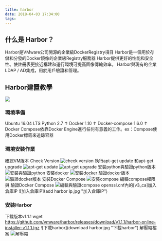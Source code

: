 ```yaml
---
title: harbor
date: 2018-04-03 17:34:00
tags:
---
```

## 什么是 Harbor？
Harbor是VMware公司開源的企業級DockerRegistry項目
Harbor是一個用於存儲和分發的Docker鏡像的企業級Registry服務器
Harbor提供更好的性能和安全性。使註冊表更接近構建和運行環境可提高圖像傳輸效率。
Harbor與現有的企業LDAP / AD集成，用於用戶驗證和管理。


## Harbor建置教學

![](.jpg " ")
### 環境準備
Ubuntu 16.04 LTS
Python 2.7 ↑
Docker 1.10 ↑
Docker-compose 1.6.0 ↑  
Docker Compose依靠Docker Engine進行任何有意義的工作。ex：Compose使用Docker標籤來追踪容器

### 環境安裝作業
確認VM版本 Check Version
![check version](version.jpg "cherck version")
執行apt-get update 和apt-get upgrade
![apt-get update](update.jpg "apt-get update")
![apt-get upgrade](upgrade.jpg "apt-get upgrade")
安裝python與驗證python版本
![安裝與驗證python](install_python_version.jpg "安裝與驗證python")
安裝docker
![安裝docker](install_docker.jpg "安裝docker")
驗證docker版本
![驗證docker版本](docker_version.jpg "驗證docker版本")
安裝Docker Compose
![安裝compose](compose.jpg "安裝compose")
編輯compose權限 與 驗證Docker Compose
![編輯與驗證compose](compose_version.jpg "編輯與驗證compose")
openssl.cnf內的[v3_ca]加入倉庫IP
![加入倉庫IP](add harbor ip.jpg "加入倉庫IP")

### 安裝Harbor
下載版本v1.1.1
wget https://github.com/vmware/harbor/releases/download/v1.1.1/harbor-online-installer-v1.1.1.tgz
![下載harbor](download harbor.jpg "下載harbor")
解壓縮檔案
![解壓縮](unzip.jpg "解壓縮")


